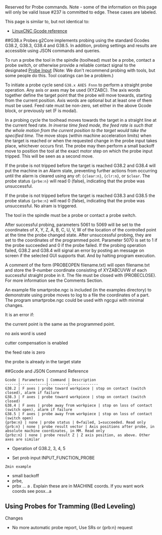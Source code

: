 Reserved for Probe commands. Note - some of the information on this page will only be valid Issue #237 is committed to edge. These cases are labeled.

This page is similar to, but not identical to:

- [LinuxCNC Gcode reference](http://linuxcnc.org/docs/devel/html/gcode/g-code.html)

##G38.x Probes
g2Core implements probing using the standard Gcodes G38.2, G38.3, G38.4 and G38.5. In addition, probing settings and results are accessible using JSON commands and queries.

To run a probe the tool in the spindle (toolhead) must be a probe, contact a probe switch, or otherwise provide a reliable contact signal to the designated [Probe Input]() (Note: We don't recommend probing with tools, but some people do this. Tool coatings can be a problem.)

To initiate a probe cycle send `G38.x AXES Fnnn` to perform a straight probe operation. Any axis or axes may be used (XYZABC). The axis words together define the target point that the probe will move towards, starting from the current position. Axis words are optional but at least one of them must be used. Feed rate must be non-zero, set either in the above Gcode block, or previously set (F is modal). 

In a probing cycle the toolhead moves towards the target in a straight line at the current feed rate. _In inverse time feed mode, the feed rate is such that the whole motion from the current position to the target would take the specified time._ The move stops (within machine acceleration limits) when the target is reached or when the requested change in the probe input takes place, whichever occurs first. The probe may then perform a small backoff move to position the tool at the exact motor step on which the probe input tripped. This will be seen as a second move. 

If the probe is not tripped before the target is reached G38.2 and G38.4 will put the machine in an Alarm state, preventing further actions from occurring until the alarm is cleared using any of: `{clear:n}`, `{clr:n}`, or `$clear`. The probe status `{prbe:n}` will read 0 (false), indicating that the probe was unsuccessful.

If the probe is not tripped before the target is reached G38.3 and G38.5 the probe status `{prbe:n}` will read 0 (false), indicating that the probe was unsuccessful. No alram is triggered.

The tool in the spindle must be a probe or contact a probe switch.

After successful probing, parameters 5061 to 5069 will be set to the coordinates of X, Y, Z, A, B, C, U, V, W of the location of the controlled point at the time the probe changed state. After unsuccessful probing, they are set to the coordinates of the programmed point. Parameter 5070 is set to 1 if the probe succeeded and 0 if the probe failed. If the probing operation failed, G38.2 and G38.4 will signal an error by posting an message on screen if the selected GUI supports that. And by halting program execution.

A comment of the form (PROBEOPEN filename.txt) will open filename.txt and store the 9-number coordinate consisting of XYZABCUVW of each successful straight probe in it. The file must be closed with (PROBECLOSE). For more information see the Comments Section.

An example file smartprobe.ngc is included (in the examples directory) to demonstrate using probe moves to log to a file the coordinates of a part. The program smartprobe.ngc could be used with ngcgui with minimal changes.

It is an error if:

the current point is the same as the programmed point.

no axis word is used

cutter compensation is enabled

the feed rate is zero

the probe is already in the target state




##Gcode and JSON Command Reference

	Gcode | Parameters | Command | Description
	------|------------|---------|-------------
	G38.2 | F axes | probe toward workpiece | stop on contact (switch closed), alarm if failure
	G38.3 | F axes | probe toward workpiece | stop on contact (switch closed)
	G38.4 | F axes | probe away from workpiece | stop on loss of contact (switch open), alarm if failure
	G38.5 | F axes | probe away from workpiece | stop on loss of contact (switch open)
	{prbe:n} | none | probe status | 0=failed, 1=succeeded. Read only
	{prb:n} | none | probe result vector | Axis positions after probe, in absolute machine coordinates, in MM. Read only
	{prbz:n} | none | probe result Z | Z axis position, as above. Other axes are similar


- Operation of G38.2, 3, 4, 5

- Set  prob input INPUT_FUNCTION_PROBE
```
Zmin example
```

- small backoff
- prbe, 
- prbx ... a . Explain these are in MACHINE coords. If you want work coords see posx...a

## Using Probes for Tramming (Bed Leveling)

Changes
- No more automatic probe report, Use SRs or {prb:n} request

